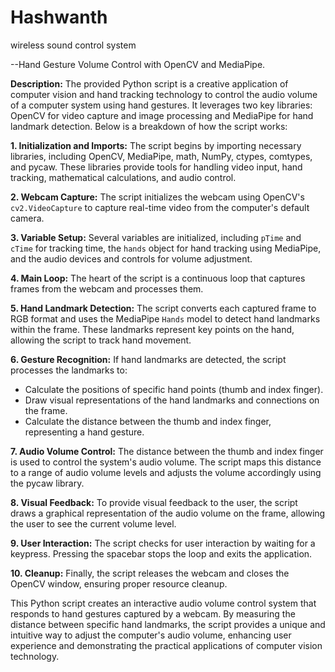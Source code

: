 # Hashwanth
wireless sound control system

--Hand Gesture Volume Control with OpenCV and MediaPipe.

**Description:**
The provided Python script is a creative application of computer vision and hand tracking technology to control the audio volume of a computer system using hand gestures. It leverages two key libraries: OpenCV for video capture and image processing and MediaPipe for hand landmark detection. Below is a breakdown of how the script works:

**1. Initialization and Imports:** The script begins by importing necessary libraries, including OpenCV, MediaPipe, math, NumPy, ctypes, comtypes, and pycaw. These libraries provide tools for handling video input, hand tracking, mathematical calculations, and audio control.

**2. Webcam Capture:** The script initializes the webcam using OpenCV's `cv2.VideoCapture` to capture real-time video from the computer's default camera.

**3. Variable Setup:** Several variables are initialized, including `pTime` and `cTime` for tracking time, the `hands` object for hand tracking using MediaPipe, and the audio devices and controls for volume adjustment.

**4. Main Loop:** The heart of the script is a continuous loop that captures frames from the webcam and processes them.

**5. Hand Landmark Detection:** The script converts each captured frame to RGB format and uses the MediaPipe `Hands` model to detect hand landmarks within the frame. These landmarks represent key points on the hand, allowing the script to track hand movement.

**6. Gesture Recognition:** If hand landmarks are detected, the script processes the landmarks to:
   - Calculate the positions of specific hand points (thumb and index finger).
   - Draw visual representations of the hand landmarks and connections on the frame.
   - Calculate the distance between the thumb and index finger, representing a hand gesture.

**7. Audio Volume Control:** The distance between the thumb and index finger is used to control the system's audio volume. The script maps this distance to a range of audio volume levels and adjusts the volume accordingly using the pycaw library.

**8. Visual Feedback:** To provide visual feedback to the user, the script draws a graphical representation of the audio volume on the frame, allowing the user to see the current volume level.

**9. User Interaction:** The script checks for user interaction by waiting for a keypress. Pressing the spacebar stops the loop and exits the application.

**10. Cleanup:** Finally, the script releases the webcam and closes the OpenCV window, ensuring proper resource cleanup.

 This Python script creates an interactive audio volume control system that responds to hand gestures captured by a webcam. By measuring the distance between specific hand landmarks, the script provides a unique and intuitive way to adjust the computer's audio volume, enhancing user experience and demonstrating the practical applications of computer vision technology.

